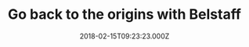 ---
campaign-uuid: "c-a092b8c6-88b1-45f4-a204-734ff7801792"
type: "Offer"
category: "Fashion"
date: "2018-02-15T09:23:23.000Z"
end-date: "2018-05-31T23:59:00.000Z"
disable-form: false
is_promoted: false
has_entry_page: false
title: "Go back to the origins with Belstaff"
competition-description: "Incorporating “seasonless” technology,\_that make the garments\_\
  incredibly lightweight, waterproof, windproof, breathable, moisture-wicking and\
  \ UV protective… these developments look set to represent\_a\_vanguard of performance\
  \ fabric technology! \r\nThis brand new collection is the latest chapter in the\
  \ brand’s long history of fabric innovation. Discover your inner adventurer side\
  \ with Belstaff new collection: ORIGINS."
banner-img: "https://assets.expresslyapp.com/asset-56e7d45a-7588-4029-b614-2a00716abd3b.jpg"
logo-left-href: "https://www.belstaff.co.uk/origins.html"
logo-left-image: "https://assets.expresslyapp.com/asset-5cb061e0-2ff0-4c43-aeeb-e3012b9c0faa.jpg"
logo-left-title: "Belstaff"
has-winner: false
---